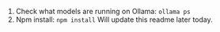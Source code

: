 1. Check what models are running on Ollama: ```ollama ps```
2. Npm install: ```npm install```
Will update this readme later today.
